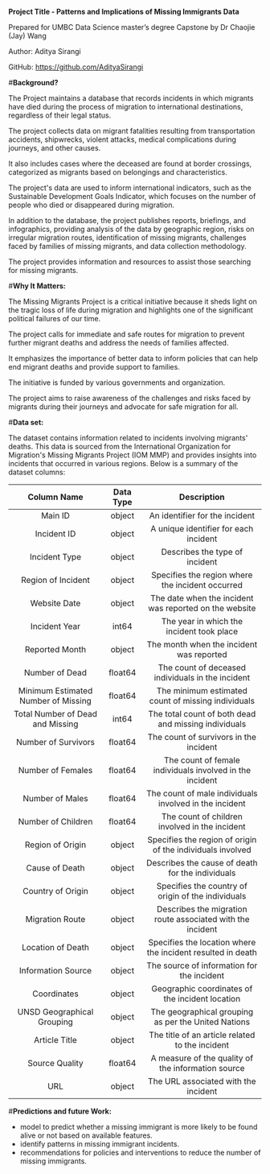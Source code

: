﻿**Project Title - Patterns and Implications of Missing Immigrants Data**

Prepared for UMBC Data Science master’s degree Capstone by Dr Chaojie (Jay) Wang

Author: Aditya Sirangi

GitHub: <https://github.com/AdityaSirangi>

#**Background?**

The Project maintains a database that records incidents in which migrants have died during the process of migration to international destinations, regardless of their legal status.

The project collects data on migrant fatalities resulting from transportation accidents, shipwrecks, violent attacks, medical complications during journeys, and other causes.

It also includes cases where the deceased are found at border crossings, categorized as migrants based on belongings and characteristics.

The project's data are used to inform international indicators, such as the Sustainable Development Goals Indicator, which focuses on the number of people who died or disappeared during migration.

In addition to the database, the project publishes reports, briefings, and infographics, providing analysis of the data by geographic region, risks on irregular migration routes, identification of missing migrants, challenges faced by families of missing migrants, and data collection methodology.

The project provides information and resources to assist those searching for missing migrants.

#**Why It Matters:**

The Missing Migrants Project is a critical initiative because it sheds light on the tragic loss of life during migration and highlights one of the significant political failures of our time.

The project calls for immediate and safe routes for migration to prevent further migrant deaths and address the needs of families affected.

It emphasizes the importance of better data to inform policies that can help end migrant deaths and provide support to families.

The initiative is funded by various governments and organization.

The project aims to raise awareness of the challenges and risks faced by migrants during their journeys and advocate for safe migration for all.

#**Data set:**

The dataset contains information related to incidents involving migrants' deaths. This data is sourced from the International Organization for Migration's Missing Migrants Project (IOM MMP) and provides insights into incidents that occurred in various regions. Below is a summary of the dataset columns:

|**Column Name**|**Data Type**|**Description**|
| :-: | :-: | :-: |
|Main ID|object|An identifier for the incident|
|Incident ID|object|A unique identifier for each incident|
|Incident Type|object|Describes the type of incident|
|Region of Incident|object|Specifies the region where the incident occurred|
|Website Date|object|The date when the incident was reported on the website|
|Incident Year|int64|The year in which the incident took place|
|Reported Month|object|The month when the incident was reported|
|Number of Dead|float64|The count of deceased individuals in the incident|
|Minimum Estimated Number of Missing|float64|The minimum estimated count of missing individuals|
|Total Number of Dead and Missing|int64|The total count of both dead and missing individuals|
|Number of Survivors|float64|The count of survivors in the incident|
|Number of Females|float64|The count of female individuals involved in the incident|
|Number of Males|float64|The count of male individuals involved in the incident|
|Number of Children|float64|The count of children involved in the incident|
|Region of Origin|object|Specifies the region of origin of the individuals involved|
|Cause of Death|object|Describes the cause of death for the individuals|
|Country of Origin|object|Specifies the country of origin of the individuals|
|Migration Route|object|Describes the migration route associated with the incident|
|Location of Death|object|Specifies the location where the incident resulted in death|
|Information Source|object|The source of information for the incident|
|Coordinates|object|Geographic coordinates of the incident location|
|UNSD Geographical Grouping|object|The geographical grouping as per the United Nations|
|Article Title|object|The title of an article related to the incident|
|Source Quality|float64|A measure of the quality of the information source|
|URL|object|The URL associated with the incident|




#**Predictions and future Work:** 

- model to predict whether a missing immigrant is more likely to be found alive or not based on available features.
- identify patterns in missing immigrant incidents.
- recommendations for policies and interventions to reduce the number of missing immigrants.
